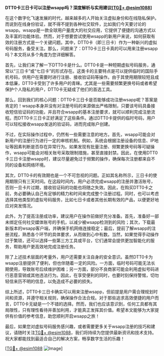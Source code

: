 **DTT0卡三日卡可以注册wsapp吗？深度解析与实用建议[[TG💪+ @esim1088](https://t.me/s/esim1088)]**

在这个数字化飞速发展的时代，越来越多的人开始关注虚拟身份和在线隐私保护。而说到在线身份验证，就不得不提到各种社交软件，比如我们今天要讨论的wsapp。wsapp是一款全球用户量庞大的社交应用，它提供了便捷的沟通方式以及丰富的功能体验。然而，对于想要尝试使用wsapp的新用户来说，如何获取有效的注册方式是一个关键问题。其中，DTT0卡（即三日卡）作为一种新兴的虚拟号码服务，备受关注。那么，问题来了：DTT0卡三日卡真的可以用来注册wsapp吗？本文将从多个角度为您详细解答。

首先，让我们来了解一下DTT0卡是什么。DTT0卡是一种短期虚拟号码服务，通常以“三日卡”或“七日卡”的形式存在。这类卡的主要特点是可以提供临时的国际手机号码，供用户在需要时进行注册、接收验证码等操作。由于其使用期限较短且成本低廉，DTT0卡受到了许多用户的青睐。尤其是一些需要频繁更换号码或者希望保护个人隐私的用户，DTT0卡无疑成了他们的首选工具。

那么，回到我们的核心问题：DTT0卡三日卡是否能够成功注册wsapp呢？答案是肯定的！wsapp本身并没有对注册号码的来源做出严格限制，只要该号码具备接收短信验证码的功能，并且符合wsapp的基本注册要求，就可以顺利完成注册流程。而DTT0卡三日卡正好满足了这些条件。通过DTT0卡提供的临时号码，用户可以轻松接收wsapp发送的验证码，进而完成账户创建。

不过，在实际操作过程中，仍然有一些需要注意的地方。首先，wsapp可能会对新用户的注册行为进行一定的审核机制。例如，系统会根据注册设备的信息、IP地址等因素判断是否存在异常行为。如果发现有批量注册、频繁更换号码等可疑操作，wsapp可能会对相关账号采取限制措施，甚至直接封禁。因此，在使用DTT0卡三日卡注册wsapp时，建议尽量避免过于频繁的操作，确保每次注册都来自不同的设备和网络环境。

其次，DTT0卡的有效期也是一个不可忽视的问题。正如其名称所示，三日卡的使用期限只有三天时间。在这段时间内，用户必须完成wsapp的注册并激活账号，否则一旦卡片过期，接收验证码的功能也将随之失效。因此，在购买DTT0卡之前，务必要确认自己有足够的精力和时间来完成整个注册过程。同时，也可以考虑选择其他类型的虚拟号码服务，比如七日卡或者其他长期有效的产品，以便更好地应对突发情况。

此外，为了提高注册成功率，建议用户在操作前做好充分准备。首先，准备好一部未绑定任何社交媒体账号的手机，以减少被wsapp检测到的风险；其次，下载最新版本的wsapp客户端，并确保手机网络连接稳定；最后，提前了解wsapp的注册流程，熟悉各个环节的具体要求，从而做到心中有数。当然，如果觉得手动操作过于繁琐，还可以选择一些第三方工具或平台，它们通常会提供更加智能化的服务，帮助用户更高效地完成注册任务。

除了上述技术层面的考量外，用户还需要关注自身的安全意识。虽然DTT0卡为wsapp注册提供了便利，但也伴随着一定的风险。一方面，临时号码可能无法长期使用，导致账号后续维护困难；另一方面，部分不良商家可能会利用虚拟号码进行恶意营销或其他违法行为。因此，在享受便利的同时，也要时刻保持警惕，切勿轻信来历不明的信息，以免造成不必要的损失。

综上所述，DTT0卡三日卡确实可以用来注册wsapp，但前提是用户需合理规划时间和资源，并遵守相关规则，确保操作合法合规。对于那些追求高效便捷的用户而言，DTT0卡无疑是一个不错的选择。然而，我们也应该意识到，任何工具都有其局限性，只有理性看待并善加利用，才能真正发挥其价值。希望本文能够为大家提供有价值的参考信息，助您顺利开启wsapp之旅！

最后，如果您对虚拟号码服务感兴趣，或者需要更多关于wsapp注册的技巧和建议，请随时关注[TG💪+ @esim1088](https://t.me/s/esim1088)，我们将持续为您提供最新资讯和技术支持。祝大家都能找到最适合自己的解决方案，畅享数字生活的乐趣！

[[TG💪+ @esim1088](https://t.me/s/esim1088) ![Image](https://i.postimg.cc/4NQfJmqS/Snipaste-2025-05-13-00-14-12.png)]